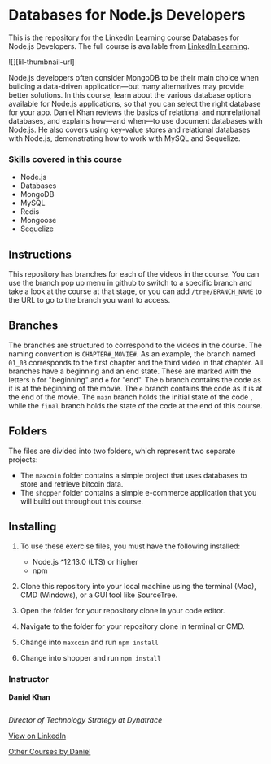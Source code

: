 # Databases for Node.js Developers

This is the repository for the LinkedIn Learning course Databases for Node.js Developers. The full course is available from [LinkedIn Learning][lil-course-url].

![][lil-thumbnail-url]

Node.js developers often consider MongoDB to be their main choice when building a data-driven application—but many alternatives may provide better solutions. In this course, learn about the various database options available for Node.js applications, so that you can select the right database for your app. Daniel Khan reviews the basics of relational and nonrelational databases, and explains how—and when—to use document databases with Node.js. He also covers using key-value stores and relational databases with Node.js, demonstrating how to work with MySQL and Sequelize.

### Skills covered in this course

- Node.js
- Databases
- MongoDB
- MySQL
- Redis
- Mongoose
- Sequelize

## Instructions

This repository has branches for each of the videos in the course. You can use the branch pop up menu in github to switch to a specific branch and take a look at the course at that stage, or you can add `/tree/BRANCH_NAME` to the URL to go to the branch you want to access.

## Branches

The branches are structured to correspond to the videos in the course. The naming convention is `CHAPTER#_MOVIE#`. As an example, the branch named `01_03` corresponds to the first chapter and the third video in that chapter.
All branches have a beginning and an end state. These are marked with the letters `b` for "beginning" and `e` for "end". The `b` branch contains the code as it is at the beginning of the movie. The `e` branch contains the code as it is at the end of the movie. The `main` branch holds the initial state of the code , while the `final` branch holds the state of the code at the end of this course.

## Folders

The files are divided into two folders, which represent two separate projects:

- The `maxcoin` folder contains a simple project that uses databases to store and retrieve bitcoin data.
- The `shopper` folder contains a simple e-commerce application that you will build out throughout this course.

## Installing

1. To use these exercise files, you must have the following installed:

   - Node.js ^12.13.0 (LTS) or higher
   - npm

2. Clone this repository into your local machine using the terminal (Mac), CMD (Windows), or a GUI tool like SourceTree.
3. Open the folder for your repository clone in your code editor.
4. Navigate to the folder for your repository clone in terminal or CMD.
5. Change into `maxcoin` and run `npm install`
6. Change into shopper and run `npm install`

### Instructor

**Daniel Khan**

<img src ="" >

_Director of Technology Strategy at Dynatrace_

[View on LinkedIn](https://www.linkedin.com/in/khandaniel?trk=lil_course)

[Other Courses by Daniel](https://www.linkedin.com/learning/instructors/daniel-khan)

[0]: # "Replace these placeholder URLs with actual course URLs"

[lil-course-url]:
[lil-thumbnail-url]:
